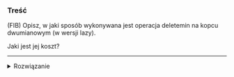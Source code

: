### Treść
(FIB)
Opisz, w jaki sposób wykonywana jest operacja deletemin na kopcu dwumianowym (w wersji lazy).

Jaki jest jej koszt?

------
<details><summary>Rozwiązanie</summary>
<p>
    
Usuwamy korzeń x drzewa, w który jest minimum kopca. Następnie dołączamy poddrzewa wierzchołka x do listy drzew kopca, uaktualniamy wskaźnik MINimum, a następnie redukujemy liczbę drzew w kopcu. W tym celu wystarczy raz przeglądnąć listę drzew kopca (możemy roboczo wykorzystać tablicę wskaźników na wzór tablicy z wersji eager operaji meld).
Po jedyncza operacja deletemin może być bardzo kosztowna (nawet O(n) - np. wtedy, gdy kopiec składał się z n drzew jednoelementowych). Jednak na wykładzie było pokazane, że koszt zamortyzowany można ograniczyć przez O(log n).
